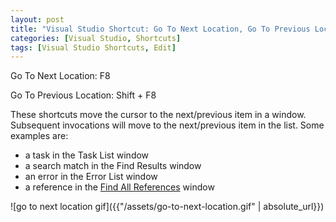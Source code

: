 ```yaml
---
layout: post
title: "Visual Studio Shortcut: Go To Next Location, Go To Previous Location"
categories: [Visual Studio, Shortcuts]
tags: [Visual Studio Shortcuts, Edit]
---
```


Go To Next Location: F8

Go To Previous Location: Shift + F8

These shortcuts move the cursor to the next/previous item in a window. Subsequent invocations will move to the next/previous item in the list. Some examples are:
  * a task in the Task List window
  * a search match in the Find Results window
  * an error in the Error List window
  * a reference in the [Find All References]({{"/blog/visual-studio-shortcut-find-all-references"}}) window

![go to next location gif]({{"/assets/go-to-next-location.gif" | absolute_url}})